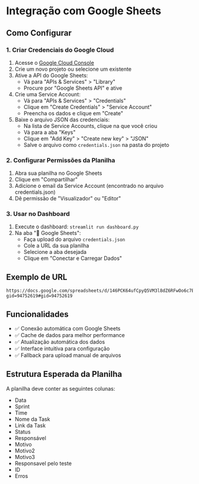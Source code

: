 # Integração com Google Sheets

## Como Configurar

### 1. Criar Credenciais do Google Cloud

1. Acesse o [Google Cloud Console](https://console.cloud.google.com/)
2. Crie um novo projeto ou selecione um existente
3. Ative a API do Google Sheets:
   - Vá para "APIs & Services" > "Library"
   - Procure por "Google Sheets API" e ative
4. Crie uma Service Account:
   - Vá para "APIs & Services" > "Credentials"
   - Clique em "Create Credentials" > "Service Account"
   - Preencha os dados e clique em "Create"
5. Baixe o arquivo JSON das credenciais:
   - Na lista de Service Accounts, clique na que você criou
   - Vá para a aba "Keys"
   - Clique em "Add Key" > "Create new key" > "JSON"
   - Salve o arquivo como `credentials.json` na pasta do projeto

### 2. Configurar Permissões da Planilha

1. Abra sua planilha no Google Sheets
2. Clique em "Compartilhar"
3. Adicione o email da Service Account (encontrado no arquivo credentials.json)
4. Dê permissão de "Visualizador" ou "Editor"

### 3. Usar no Dashboard

1. Execute o dashboard: `streamlit run dashboard.py`
2. Na aba "🔗 Google Sheets":
   - Faça upload do arquivo `credentials.json`
   - Cole a URL da sua planilha
   - Selecione a aba desejada
   - Clique em "Conectar e Carregar Dados"

## Exemplo de URL

```
https://docs.google.com/spreadsheets/d/146PCK64ufCpyQ5VM3l8dZ6RFwOo6c7Ew_1D2zKqvVA4/edit?gid=94752619#gid=94752619
```

## Funcionalidades

- ✅ Conexão automática com Google Sheets
- ✅ Cache de dados para melhor performance
- ✅ Atualização automática dos dados
- ✅ Interface intuitiva para configuração
- ✅ Fallback para upload manual de arquivos

## Estrutura Esperada da Planilha

A planilha deve conter as seguintes colunas:
- Data
- Sprint
- Time
- Nome da Task
- Link da Task
- Status
- Responsável
- Motivo
- Motivo2
- Motivo3
- Responsavel pelo teste
- ID
- Erros